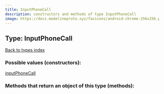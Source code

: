 ```yaml
---
title: InputPhoneCall
description: constructors and methods of type InputPhoneCall
image: https://docs.madelineproto.xyz/favicons/android-chrome-256x256.png
---
```

## Type: InputPhoneCall  
[Back to types index](index.md)



### Possible values (constructors):

[inputPhoneCall](../constructors/inputPhoneCall.md)  



### Methods that return an object of this type (methods):



